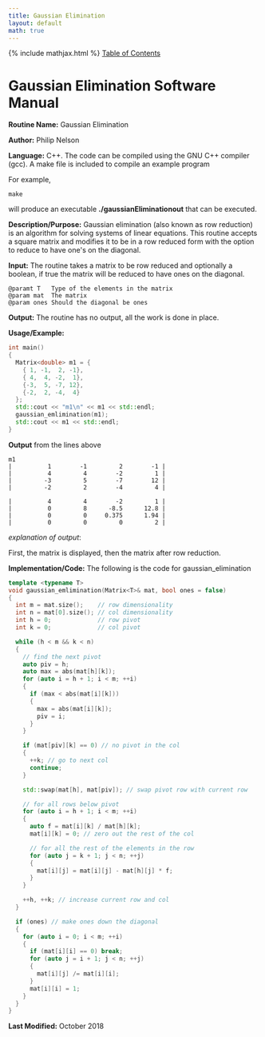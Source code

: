 ```yaml
---
title: Gaussian Elimination
layout: default
math: true
---
```

{% include mathjax.html %}
<a href="https://philipnelson5.github.io/math4610/SoftwareManual"> Table of Contents </a>
# Gaussian Elimination Software Manual

**Routine Name:** Gaussian Elimination

**Author:** Philip Nelson

**Language:** C++. The code can be compiled using the GNU C++ compiler (gcc). A make file is included to compile an example program

For example,

```
make
```

will produce an executable **./gaussianEliminationout** that can be executed.

**Description/Purpose:** Gaussian elimination (also known as row reduction) is an algorithm for solving systems of linear equations. This routine accepts a square matrix and modifies it to be in a row reduced form with the option to reduce to have one's on the diagonal.

**Input:** The routine takes a matrix to be row reduced and optionally a boolean, if true the matrix will be reduced to have ones on the diagonal.

```
@paramt T   Type of the elements in the matrix
@param mat  The matrix
@param ones Should the diagonal be ones
```

**Output:** The routine has no output, all the work is done in place.

**Usage/Example:**

``` cpp
int main()
{
  Matrix<double> m1 = {
    { 1, -1,  2, -1},
    { 4,  4, -2,  1},
    {-3,  5, -7, 12},
    {-2,  2, -4,  4}
  };
  std::cout << "m1\n" << m1 << std::endl;
  gaussian_emlimination(m1);
  std::cout << m1 << std::endl;
}
```

**Output** from the lines above
```
m1
|          1        -1         2        -1 |
|          4         4        -2         1 |
|         -3         5        -7        12 |
|         -2         2        -4         4 |

|          4         4        -2         1 |
|          0         8      -8.5      12.8 |
|          0         0     0.375      1.94 |
|          0         0         0         2 |
```

_explanation of output_:

First, the matrix is displayed, then the matrix after row reduction.

**Implementation/Code:** The following is the code for gaussian_elimination

``` cpp
template <typename T>
void gaussian_emlimination(Matrix<T>& mat, bool ones = false)
{
  int m = mat.size();    // row dimensionality
  int n = mat[0].size(); // col dimensionality
  int h = 0;             // row pivot
  int k = 0;             // col pivot

  while (h < m && k < n)
  {
    // find the next pivot
    auto piv = h;
    auto max = abs(mat[h][k]);
    for (auto i = h + 1; i < m; ++i)
    {
      if (max < abs(mat[i][k]))
      {
        max = abs(mat[i][k]);
        piv = i;
      }
    }

    if (mat[piv][k] == 0) // no pivot in the col
    {
      ++k; // go to next col
      continue;
    }

    std::swap(mat[h], mat[piv]); // swap pivot row with current row

    // for all rows below pivot
    for (auto i = h + 1; i < m; ++i)
    {
      auto f = mat[i][k] / mat[h][k];
      mat[i][k] = 0; // zero out the rest of the col

      // for all the rest of the elements in the row
      for (auto j = k + 1; j < n; ++j)
      {
        mat[i][j] = mat[i][j] - mat[h][j] * f;
      }
    }

    ++h, ++k; // increase current row and col
  }

  if (ones) // make ones down the diagonal
  {
    for (auto i = 0; i < m; ++i)
    {
      if (mat[i][i] == 0) break;
      for (auto j = i + 1; j < n; ++j)
      {
        mat[i][j] /= mat[i][i];
      }
      mat[i][i] = 1;
    }
  }
}

```

**Last Modified:** October 2018
